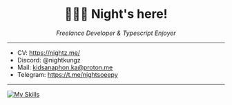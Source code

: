 <h1 align="center">🙋🏼‍♂️ Night's here!</h1>

<p align="center" italic>
    <i>Freelance Developer & Typescript Enjoyer</i>
</p>

---

- CV: https://nightz.me/
- Discord: @nightkungz
- Mail: kidsanaphon.ka@proton.me
- Telegram: https://t.me/nightsoeepy

---
[![My Skills](https://skillicons.dev/icons?i=aws,kubernetes,docker,flutter,typescript,go,java,kotlin,react,nextjs,vue,nuxt,svelte,tailwind,express,nestjs,elysia,prisma,mysql,postgres,redis,tailwind,figma,supabase,git,github)](https://skillicons.dev)
